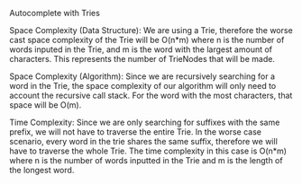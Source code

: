 Autocomplete with Tries

Space Complexity (Data Structure):
We are using a Trie, therefore the worse cast space complexity of the Trie will be O(n*m) 
where n is the number of words inputed in the Trie, and m is the word with the largest
amount of characters. This represents the number of TrieNodes that will be made.

Space Complexity (Algorithm):
Since we are recursively searching for a word in the Trie, the space complexity of our
algorithm will only need to account the recursive call stack. For the word with 
the most characters, that space will be O(m).

Time Complexity:
Since we are only searching for suffixes with the same prefix, we will not have to traverse
the entire Trie. In the worse case scenario, every word in the trie shares the same
suffix, therefore we will have to traverse the whole Trie. The time complexity in this case
is O(n*m) where n is the number of words inputted in the Trie and m is the length of the
longest word.